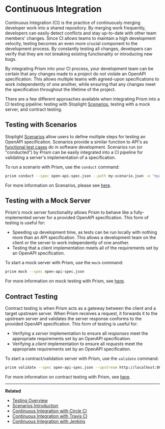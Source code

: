 # Continuous Integration

Continuous Integration (CI) is the practice of continuously merging developer
work into a shared repository. By merging work frequently, developers can easily
detect conflicts and stay up-to-date with other team members' changes. Since CI
allows teams to maintain a high development velocity, testing becomes an even
more crucial component to the development process. By constantly testing all
changes, developers can verify that they are not breaking existing functionality
or introducing new bugs.

By integrating Prism into your CI process, your development team can be certain
that any changes made to a project do not violate an OpenAPI specification. This
allows multiple teams with agreed-upon specifications to work independently of
one another, while ensuring that any changes meet the specification throughout
the lifetime of the project.

There are a few different approaches available when integrating Prism into a CI
testing pipeline: 
testing with Stoplight [Scenarios](./scenarios-introduction.md), 
testing with a mock server, and
contract testing.

## Testing with Scenarios

Stoplight [Scenarios](./scenarios-introduction.md) allow users to define
multiple steps for testing an OpenAPI specification. Scenarios provide a similar
function to API's as [functional test
cases](https://en.wikipedia.org/wiki/Functional_testing) do in software
development. Scenarios run (or "conducted") by Prism can be easily integrated
into a CI pipeline for validating a server's implementation of a specification.

To run a scenario with Prism, use the `conduct` command:

```bash
prism conduct --spec open-api-spec.json --path my-scenario.json -e "myapikey=abc123"
```

For more information on Scenarios, please see [here](./scenarios-introduction.md).

## Testing with a Mock Server

Prism's mock server functionality allows Prism to behave like a
fully-implemented server for a provided OpenAPI specification. This form of
testing is useful for:

* Speeding up development time, as tests can be run locally with nothing more
  than an API specification. This allows a development team on the client or the
  server to work independently of one another.
* Testing that a client implementation meets all of the requirements set by an
  OpenAPI specification.

To start a mock server with Prism, use the `mock` command:

```bash
prism mock --spec open-api-spec.json
```

For more information on mock testing with Prism, see [here](FIXME).

## Contract Testing

Contract testing is when Prism acts as a gateway between the client and a target
upstream server. When Prism receives a request, it forwards it to the upstream
server and validates the server response conforms to the provided OpenAPI
specification. This form of testing is useful for:

* Verifying a _server_ implementation to ensure all _responses_ meet the
  appropriate requirements set by an OpenAPI specification.
* Verifying a _client_ implementation to ensure all _requests_ meet the
  appropriate requirements set by an OpenAPI specification.

To start a contract/validation server with Prism, use the `validate` command:

```bash
prism validate --spec open-api-spec.json --upstream http://localhost:8080
```

For more information on contract testing with Prism, see [here](FIXME).

***

**Related**

* [Testing Overview](./overview.md)
* [Scenarios Introduction](./scenarios-introduction.md)
* [Continuous Integration with Circle CI](./continous-integration-circle.md)
* [Continuous Integration with Travis CI](./continous-integration-travis.md)
* [Continuous Integration with Jenkins](./continous-integration-jenkins.md)
